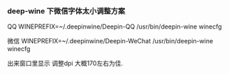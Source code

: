  ### deep-wine 下微信字体太小调整方案

QQ
WINEPREFIX=~/.deepinwine/Deepin-QQ /usr/bin/deepin-wine winecfg

微信
WINEPREFIX=~/.deepinwine/Deepin-WeChat /usr/bin/deepin-wine winecfg

出来窗口里显示 调整dpi 大概170左右为佳.